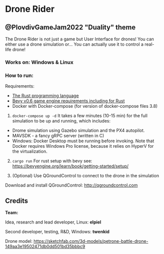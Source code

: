 # Drone Rider
## @PlovdivGameJam2022 "Duality" theme

The Drone Rider is not just a game but User Interface for drones!
You can either use a drone simulation or...
You can actually use it to control a real-life drone!

### Works on: Windows & Linux


### How to run:

Requirements:
- [The Rust programming language](https://rust-lang.org)
- [Bevy v0.6 game engine requirements including for Rust](https://bevyengine.org/learn/book/getting-started/setup/)
- Docker with Docker-compose (for version of docker-compose files 3.8)


1. `docker-compose up -d`
It takes a few minutes (10-15 min) for the full simulation to be up and running, which includes:

- Drome simulation using Gazebo simulation and the PX4 autopilot.
- MAVSDK - a fancy gRPC server (written in C)
- Windows: Docker Desktop must be running before invoking. Note that Docker requires Windows Pro license, because it relies on HyperV for the virtualization.

2. `cargo run`
    For rust setup with bevy see: https://bevyengine.org/learn/book/getting-started/setup/

3. (Optional) Use QGroundControl to connect to the drone in the simulation

Download and install QGroundControl: http://qgroundcontrol.com

## Credits 

**Team:**

Idea, research and lead developer, Linux: **elpiel**

Second developer, testing, R&D, Windows: **twenkid**

Drone model: https://sketchfab.com/3d-models/petrone-battle-drone-149aa3e19502471db0dd501bd35bbbc9
